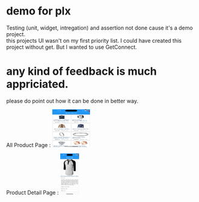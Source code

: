 # demo for plx
Testing (unit, widget, intregation) and assertion not done cause it's a demo project.  
this projects UI wasn't on my first priority list. 
I could have created this project without get. But I wanted to use GetConnect.   
# any kind of feedback is much appriciated. 
please do point out how it can be done in better way.

All Product Page :
<img src="https://github.com/momin-mostafa/demo/blob/main/Simulator%20Screen%20Shot%20-%20iPhone%2014%20Pro%20-%202022-12-23%20at%2021.56.01.png" alt="All product" style="height: 100px; width:100px;"/>

Product Detail Page :
<img src="https://github.com/momin-mostafa/demo/blob/main/Simulator%20Screen%20Shot%20-%20iPhone%2014%20Pro%20-%202022-12-23%20at%2021.56.11.png" alt="All product" style="height: 10%; width:10%;"/>
